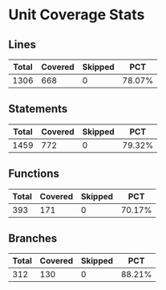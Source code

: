 # Unit Coverage Stats

## Lines

| Total | Covered | Skipped | PCT    |
| ----- | ------- | ------- | ------ |
| 1306  | 668     | 0       | 78.07% |

## Statements

| Total | Covered | Skipped | PCT    |
| ----- | ------- | ------- | ------ |
| 1459  | 772     | 0       | 79.32% |

## Functions

| Total | Covered | Skipped | PCT    |
| ----- | ------- | ------- | ------ |
| 393   | 171     | 0       | 70.17% |

## Branches

| Total | Covered | Skipped | PCT    |
| ----- | ------- | ------- | ------ |
| 312   | 130     | 0       | 88.21% |
